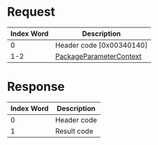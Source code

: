 # Request

| Index Word | Description                                                                   |
|------------|-------------------------------------------------------------------------------|
| 0          | Header code \[0x00340140\]                                                    |
| 1-2        | [PackageParameterContext](Camera_Services#PackageParameterContext "wikilink") |

# Response

| Index Word | Description |
|------------|-------------|
| 0          | Header code |
| 1          | Result code |